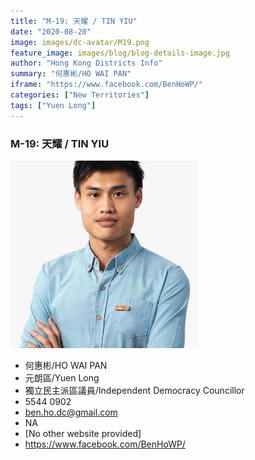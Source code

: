 ```yaml
---
title: "M-19: 天耀 / TIN YIU"
date: "2020-08-20"
image: images/dc-avatar/M19.png
feature_image: images/blog/blog-details-image.jpg
author: "Hong Kong Districts Info"
summary: "何惠彬/HO WAI PAN"
iframe: "https://www.facebook.com/BenHoWP/"
categories: ["New Territories"]
tags: ["Yuen Long"]
---
```


### M-19: 天耀 / TIN YIU  
![](/images/dc-avatar/M19.png)  

 - 何惠彬/HO WAI PAN  
 - 元朗區/Yuen Long  
 - 獨立民主派區議員/Independent Democracy Councillor  
 - 5544 0902  
 - ben.ho.dc@gmail.com  
 - NA  
 - [No other website provided]  
 - https://www.facebook.com/BenHoWP/
